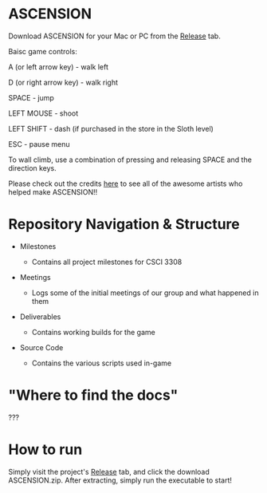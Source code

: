 # ASCENSION

Download ASCENSION for your Mac or PC from the [Release](https://github.com/dm2112/Final-Submission/releases) tab. 

Baisc game controls:

A (or left arrow key) - walk left

D (or right arrow key) - walk right

SPACE - jump

LEFT MOUSE - shoot

LEFT SHIFT - dash (if purchased in the store in the Sloth level)

ESC - pause menu

To wall climb, use a combination of pressing and releasing SPACE and the direction keys.



Please check out the credits [here](https://github.com/dm2112/Final-Submission/blob/master/Credits.txt) to see all of the awesome artists who helped make ASCENSION!!


# Repository Navigation & Structure

- Milestones
	- Contains all project milestones for CSCI 3308

- Meetings
	- Logs some of the initial meetings of our group and what happened in them

- Deliverables
	- Contains working builds for the game

- Source Code
	- Contains the various scripts used in-game


# "Where to find the docs"

???


# How to run

Simply visit the project's [Release](https://github.com/dm2112/Final-Submission/releases) tab, and click the download ASCENSION.zip. After extracting, simply run the executable to start!
